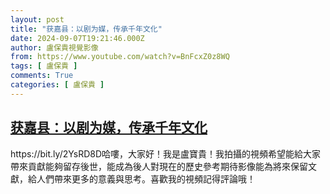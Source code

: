 ```yaml
---
layout: post
title: "获嘉县：以剧为媒，传承千年文化"
date: 2024-09-07T19:21:46.000Z
author: 盧保貴視覺影像
from: https://www.youtube.com/watch?v=BnFcxZ0z8WQ
tags: [ 盧保貴 ]
comments: True
categories: [ 盧保貴 ]
---
```

<!--1725736906000-->
[获嘉县：以剧为媒，传承千年文化](https://www.youtube.com/watch?v=BnFcxZ0z8WQ)
------

<div>
https://bit.ly/2YsRD8D哈嘍，大家好！我是盧寶貴！我拍攝的視頻希望能給大家帶來貢獻能夠留存後世，能成為後人對現在的歷史參考期待影像能為將來保留文獻，給人們帶來更多的意義與思考。喜歡我的視頻記得評論哦！
</div>
